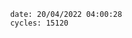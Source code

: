 

                date: 20/04/2022 04:00:28
                cycles: 15120

                         